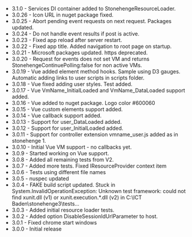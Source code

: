 
* 3.1.0 - Services DI container added to StonehengeResourceLoader.
* 3.0.26 - Icon URL in nuget package fixed.
* 3.0.25 - Abort pending event requests on next request. Packages updated.
* 3.0.24 - Do not handle event results if post is active.
* 3.0.23 - Fixed app reload after server restart.
* 3.0.22 - Fixed app title. Added navigation to root page on startup.
* 3.0.21 - Microsoft packages updated. https deprecated.
* 3.0.20 - Request for events does not set VM and returns StonehengeContinuePolling:false for non active VMs.
* 3.0.19 - Vue added element method hooks. Sample using D3 gauges. Automatic adding links to user scripts in scripts folder.
* 3.0.18 - Vue fixed adding user styles. Test added.
* 3.0.17 - Vue VmName_InitialLoaded and VmName_DataLoaded support added.
* 3.0.16 - Vue added to nuget package. Logo color #600060
* 3.0.15 - Vue custom elements support added.
* 3.0.14 - Vue callback support added.
* 3.0.13 - Support for user_DataLoaded added.
* 3.0.12 - Support for user_InitialLoaded added.
* 3.0.11 - Support for controller extension vmname_user.js added as in stonehenge 1.
* 3.0.10 - Initial Vue VM support - no callbacks yet.
* 3.0.9 - Started working on Vue support.
* 3.0.8 - Added all remaining tests from V2.
* 3.0.7 - Added more tests. Fixed IResourceProvider context item
* 3.0.6 - Tests using different file names
* 3.0.5 - nuspec updated
* 3.0.4 - FAKE build script updated. Stuck in System.InvalidOperationException: Unknown test framework: could not find xunit.dll (v1) or xunit.execution.*.dll (v2) in C:\ICT Baden\stonehenge3\tests...
* 3.0.3 - Added initial resource loader tests.
* 3.0.2 - Added option DisableSessionIdUrlParameter to host.
* 3.0.1 - Fixed chrome start windows
* 3.0.0 - Initial release

